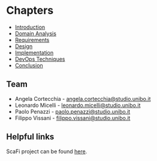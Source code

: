 # Chapters

* [Introduction](introduction/intro.md)
* [Domain Analysis](domain-analysis/SUMMARY.md)
* [Requirements](requirements/SUMMARY.md)
* [Design](design/SUMMARY.md)
* [Implementation](implementation/implementation.md)
* [DevOps Techniques](devops/devops.md)
* [Conclusion](conclusion/conclusion.md)

## Team

* Angela Cortecchia - angela.cortecchia@studio.unibo.it
* Leonardo Micelli - leonardo.micelli@studio.unibo.it
* Paolo Penazzi - paolo.penazzi@studio.unibo.it
* Filippo Vissani - filippo.vissani@studio.unibo.it

## Helpful links

ScaFi project can be found [here](https://github.com/scafi/scafi).